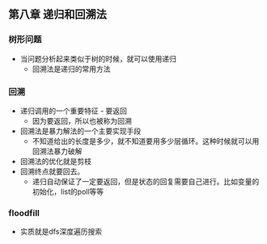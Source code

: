 ## 第八章 递归和回溯法

### 树形问题
- 当问题分析起来类似于树的时候，就可以使用递归
  - 回溯法是递归的常用方法

### 回溯
- 递归调用的一个重要特征 - 要返回
  - 因为要返回，所以也被称为回溯
- 回溯法是暴力解法的一个主要实现手段
  - 不知道给出的长度是多少，就不知道要用多少层循环。这种时候就可以用回溯法暴力破解
- 回溯法的优化就是剪枝
- 回溯终点就要回去。
  - 递归自动保证了一定要返回，但是状态的回复需要自己进行。比如变量的初始化，list的poll等等


### floodfill
- 实质就是dfs深度遍历搜索